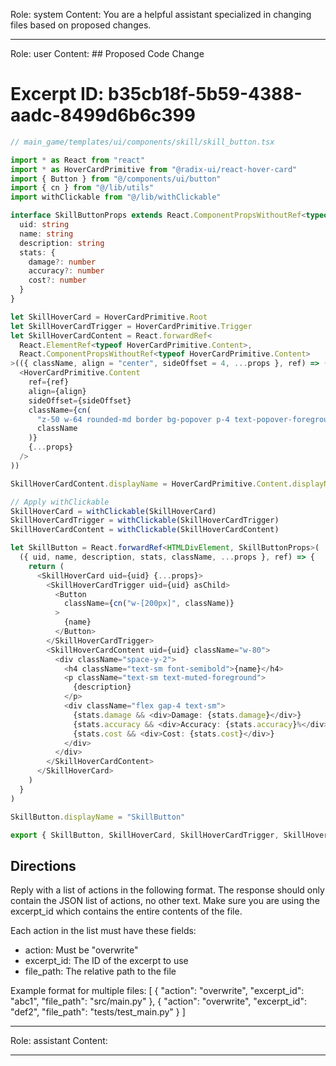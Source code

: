 Role: system
Content: You are a helpful assistant specialized in changing files based on proposed changes.
__________________
Role: user
Content: ## Proposed Code Change
# Excerpt ID: b35cb18f-5b59-4388-aadc-8499d6b6c399
```typescript
// main_game/templates/ui/components/skill/skill_button.tsx

import * as React from "react"
import * as HoverCardPrimitive from "@radix-ui/react-hover-card"
import { Button } from "@/components/ui/button"
import { cn } from "@/lib/utils"
import withClickable from "@/lib/withClickable"

interface SkillButtonProps extends React.ComponentPropsWithoutRef<typeof HoverCardPrimitive.Root> {
  uid: string
  name: string
  description: string
  stats: {
    damage?: number
    accuracy?: number
    cost?: number
  }
}

let SkillHoverCard = HoverCardPrimitive.Root
let SkillHoverCardTrigger = HoverCardPrimitive.Trigger
let SkillHoverCardContent = React.forwardRef<
  React.ElementRef<typeof HoverCardPrimitive.Content>,
  React.ComponentPropsWithoutRef<typeof HoverCardPrimitive.Content>
>(({ className, align = "center", sideOffset = 4, ...props }, ref) => (
  <HoverCardPrimitive.Content
    ref={ref}
    align={align}
    sideOffset={sideOffset}
    className={cn(
      "z-50 w-64 rounded-md border bg-popover p-4 text-popover-foreground shadow-md outline-none data-[state=open]:animate-in data-[state=closed]:animate-out data-[state=closed]:fade-out-0 data-[state=open]:fade-in-0 data-[state=closed]:zoom-out-95 data-[state=open]:zoom-in-95 data-[side=bottom]:slide-in-from-top-2 data-[side=left]:slide-in-from-right-2 data-[side=right]:slide-in-from-left-2 data-[side=top]:slide-in-from-bottom-2",
      className
    )}
    {...props}
  />
))

SkillHoverCardContent.displayName = HoverCardPrimitive.Content.displayName

// Apply withClickable
SkillHoverCard = withClickable(SkillHoverCard)
SkillHoverCardTrigger = withClickable(SkillHoverCardTrigger)
SkillHoverCardContent = withClickable(SkillHoverCardContent)

let SkillButton = React.forwardRef<HTMLDivElement, SkillButtonProps>(
  ({ uid, name, description, stats, className, ...props }, ref) => {
    return (
      <SkillHoverCard uid={uid} {...props}>
        <SkillHoverCardTrigger uid={uid} asChild>
          <Button
            className={cn("w-[200px]", className)}
          >
            {name}
          </Button>
        </SkillHoverCardTrigger>
        <SkillHoverCardContent uid={uid} className="w-80">
          <div className="space-y-2">
            <h4 className="text-sm font-semibold">{name}</h4>
            <p className="text-sm text-muted-foreground">
              {description}
            </p>
            <div className="flex gap-4 text-sm">
              {stats.damage && <div>Damage: {stats.damage}</div>}
              {stats.accuracy && <div>Accuracy: {stats.accuracy}%</div>}
              {stats.cost && <div>Cost: {stats.cost}</div>}
            </div>
          </div>
        </SkillHoverCardContent>
      </SkillHoverCard>
    )
  }
)

SkillButton.displayName = "SkillButton"

export { SkillButton, SkillHoverCard, SkillHoverCardTrigger, SkillHoverCardContent }
```

## Directions
Reply with a list of actions in the following format. The response should only contain the JSON list of actions, no other text.
Make sure you are using the excerpt_id which contains the entire contents of the file.

Each action in the list must have these fields:
- action: Must be "overwrite"
- excerpt_id: The ID of the excerpt to use
- file_path: The relative path to the file

Example format for multiple files:
[
    {
        "action": "overwrite",
        "excerpt_id": "abc1",
        "file_path": "src/main.py"
    },
    {
        "action": "overwrite",
        "excerpt_id": "def2",
        "file_path": "tests/test_main.py"
    }
]
__________________
Role: assistant
Content: 
__________________
